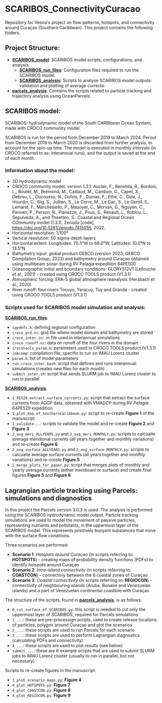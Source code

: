 # SCARIBOS_ConnectivityCuracao

Repository for Vesna's project on flow patterns, hotspots, and connectivity around Curaçao (Southern Caribbean). This project contains the following folders:

## Project Structure:

- **[SCARIBOS_model](./SCARIBOS_model/)**: SCARIBOS model scripts, configurations, and analysis.
    - **[SCARIBOS_run_files](./SCARIBOS_model/SCARIBOS_run_files/)**: Configuration files required to run the SCARIBOS model.
    - **[SCARIBOS_analysis](./SCARIBOS_model/SCARIBOS_analysis/)**: Scripts to analyse SCARIBOS model outputs: validation and plotting of average currents.
- **[parcels_analysis](./parcels_analysis/)**: Contains the scripts related to particle tracking and trajectory analysis using OceanParcels.


## SCARIBOS model:

SCARIBOS: hydrodynamic model of the South CARIBbean Ocean System, made with CROCO community model. 

SCARIBOS is run for the period from December 2019 to March 2024. Period from December 2019 to March 2020 is discarded from further analysis, to account for the spin-up time. The model is executed in monthly intervals (in CROCO referred to as: interannual runs), and the output is saved at the end of each month.

### Information about the model: 
- 3D hydrodynamic model
- CROCO community model, version 1.3.1: Auclair, F., Benshila, R., Bordois, L., Boutet, M., Brémond, M., Caillaud, M., Cambon, G., Capet, X., Debreu, L., Ducousso, N., Dufois, F., Dumas, F., Ethé, C., Gula, J., Hourdin, C., Illig, S., Jullien, S., Le Corre, M., Le Gac, S., Le Gentil, S., Lemarié, F., Marchesiello, P., Mazoyer, C., Morvan, G., Nguyen, C., Penven, P., Person, R., Pianezze, J., Pous, S., Renault, L., Roblou, L., Sepulveda, A., and Theetten, S.: Coastal and Regional Ocean COmmunity model (1.3.1), Zenodo [code], https://doi.org/10.5281/zenodo.7415055, 2022.
- Horizontal resolution: 1/100°
- Vertical resolution: 50 sigma-depth layers
- Horizontal extent: Longitudes: 70.5°W to 66.0°W; Latitudes: 10.0°N to 13.5°N
- Bathymetry input: global product GEBCO (version 2023; GEBCO Compilation Group, 2023) and bathymetry around Curaçao obtained using multibeam sonar during RV Pelagia expedition 64PE500
- Oceanographic initial and boundary conditions: GLORYS12V1 (Lellouche et al., 2021) - created using CROCO TOOLS product (V1.3.1)
- Atmospheric forcing: ERA-5 global atmosphere reanalysis (Hersbach et al., 2020)
- River runoff: four rivers Tocuyo, Yaracuy, Tuy and Grande - created using CROCO TOOLS product (V1.3.1)

### Scripts used for SCARIBOS model simulation and analysis:

**[SCARIBOS_run_files](./SCARIBOS_model/SCARIBOS_run_files/)**:
- ```cppdefs.h```: defining regional configuration
- ```croco_grd.nc```: grid file where model domain and bathymetry are stored
- ```croco_inter.in```: .in file used in interannual simulations
- ```croco_runoff.nc```: data on runoff of the four rivers in the domain
- ```crocotools_param.m```: parameters used in CROCO TOOLS product (V1.3.1)
- ```jobcomp```: compilation file, specific to run on IMAU Lorenz cluster
- ```param.h```: list of model parameters
- ```run_croco_inter.bash```: script that defines and runs interannual simulations (creates new files for each month)
- ```submit_inter.sh```: script that sends SLURM job to IMAU Lorenz cluster to run in parallel

**[SCARIBOS_analysis](./SCARIBOS_model/SCARIBOS_analysis/)**:
- ```1_PE529_extract_surface_currents.py```: script that extract the surface currents from ADCP data, obtained with VMADCP during RV _Pelagia_ 64PE529 expedition
- ```1_plot_map_of_SouthernCaribbean.py```: script to re-create **Figure 1** of the manuscript
- ```1_validate...```: scripts to validate the model and re-create **Figure 2** and **Figure 3**
- ```2_avg_meri_ALLYEARS.py``` and ```2_avg_meri_MONTHLY.py```: scripts to calcualte average meridional currents (all years together and monthly variations) and re-create **Figure 6**
- ```2_avg_surface_ALLYEARS.py``` and ```2_avg_surface_MONTHLY.py```: scripts to calcualte average surface currents (all years together and monthly variations) and re-create **Figure 5**
- ```2_merge_plots_for_paper.py```: script that merges plots of monthly and yearly average currents (either meridioanl or surface) and create final figures **Figure 5** and **Figure 6**


## Lagrangian particle tracking using Parcels: simulations and diagnostics

In this project the Parcels version 3.0.3 is used. The analysis is performed using the SCARIBOS hydrodynamic model output. Particle tracking simulations are used to model the movement of passive particles, representing nutrients and pollutants, in the uppermost layer of the SCARIBOS model. This represents positively buoyant substances that move with the surface flow conditions.

Three scenarios are performed: 
- **Scenario 1**: _Hotspots around Curaçao_ (in scripts referring to: **HOTSPOTS**) - creating maps of probability density functions (PDFs) to identify hotspots around Curaçao
- **Scenario 2**: _Intra-island connectivity_ (in scripts referring to: **COASTCON**) - connectiviy between the 8 coastal zones of Curaçao
- **Scenario 3**: _Coastal connectivity_ (in scripts referring to: **REGIOCON**) - connectivity of neighbouring islands (Aruba, Bonaire and Venezuelan islands) and a part of Venezuelan continental coastline with Curaçao

The structure of the scripts, found in **[parcels_analysis](./parcels_analysis/)**, is as follows: 
- ```0_cut_surface_of_SCARIBOS.py```: this script is needed to cut only the uppermost layer of SCARIBOS, required for Parcels simulations
- ```1_...```: these are pre-processign scripts, used to create release locations of particles, polygon around Curaçao and plot the scenarios
- ```2_...```: these scripts are used to run Parcels for each scenario
- ```3_...```: these scripts are used to perform Lagrangian diagnostics (calculating PDFs and connectivity)
- ```4_...```: these scripts are used to plot results (see below)
- ```submit_...```: these are 6 example scripts that are used to submit SLURM jobs to IMAU Lorenz cluster (usually to run in parallel, but not necessary)

Scripts to re-create figures in the manuscript: 
- ```1_plot_scenario_maps.py```: **Figure 4**
- ```4_plot_HOTSPOTS.py```: **Figure 7**
- ```4_plot_COASTCON.py```: **Figure 8**
- ```4_plot_REGIOCON.py```: **Figure 9**

